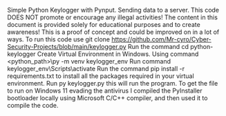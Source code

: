 Simple Python Keylogger with Pynput. Sending data to a server.
This code DOES NOT promote or encourage any illegal activities! The content in this document is provided solely for educational purposes and to create awareness!
This is a proof of concept and could be improved on in a lot of ways.
To run this code use git clone https://github.com/Mr-cyro/Cyber-Security-Projects/blob/main/keylogger.py
Run the command cd python-keylogger
Create Virtual Environment in Windows. Using command <python_path>\py -m venv keylogger_env
Run command keylogger_env\Scripts\activate
Run the command pip install -r requirements.txt to install all the packages required in your virtual environment.
Run py keylogger.py this will run the program.
To get the file to run on Windows 11 evading the antivirus I compiled the PyInstaller bootloader locally using Microsoft C/C++ compiler, and then used it to compile the code.
